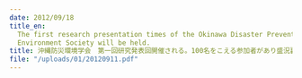 ```yaml
---
date: 2012/09/18
title_en:
  The first research presentation times of the Okinawa Disaster Prevention and
  Environment Society will be held.
title: 沖縄防災環境学会　第一回研究発表回開催される。100名をこえる参加者があり盛況裏に終了する。（論文集は、事務局にて残部あり）
file: "/uploads/01/20120911.pdf"
---
```

